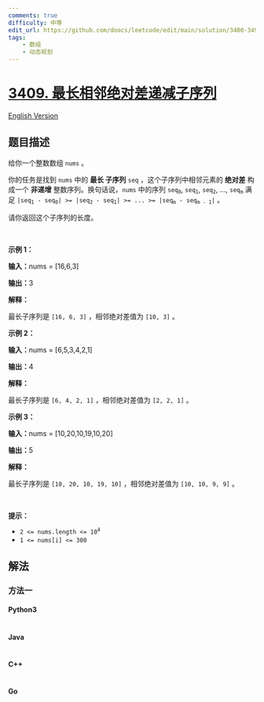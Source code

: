 ```yaml
---
comments: true
difficulty: 中等
edit_url: https://github.com/doocs/leetcode/edit/main/solution/3400-3499/3409.Longest%20Subsequence%20With%20Decreasing%20Adjacent%20Difference/README.md
tags:
    - 数组
    - 动态规划
---
```


<!-- problem:start -->

# [3409. 最长相邻绝对差递减子序列](https://leetcode.cn/problems/longest-subsequence-with-decreasing-adjacent-difference)

[English Version](/solution/3400-3499/3409.Longest%20Subsequence%20With%20Decreasing%20Adjacent%20Difference/README_EN.md)

## 题目描述

<!-- description:start -->

<p>给你一个整数数组&nbsp;<code>nums</code>&nbsp;。</p>

<p>你的任务是找到 <code>nums</code>&nbsp;中的 <strong>最长 <span data-keyword="subsequence-array">子序列</span></strong>&nbsp;<code>seq</code>&nbsp;，这个子序列中相邻元素的 <strong>绝对差</strong>&nbsp;构成一个 <strong>非递增</strong>&nbsp;整数序列。换句话说，<code>nums</code>&nbsp;中的序列&nbsp;<code>seq<sub>0</sub></code>, <code>seq<sub>1</sub></code>, <code>seq<sub>2</sub></code>, ..., <code>seq<sub>m</sub></code>&nbsp;满足&nbsp;<code>|seq<sub>1</sub> - seq<sub>0</sub>| &gt;= |seq<sub>2</sub> - seq<sub>1</sub>| &gt;= ... &gt;= |seq<sub>m</sub> - seq<sub>m - 1</sub>|</code>&nbsp;。</p>

<p>请你返回这个子序列的长度。</p>

<p>&nbsp;</p>

<p><strong class="example">示例 1：</strong></p>

<div class="example-block">
<p><strong>输入：</strong><span class="example-io">nums = [16,6,3]</span></p>

<p><span class="example-io"><b>输出：</b>3</span></p>

<p><b>解释：</b></p>

<p>最长子序列是&nbsp;<code>[16, 6, 3]</code>&nbsp;，相邻绝对差值为&nbsp;<code>[10, 3]</code>&nbsp;。</p>
</div>

<p><strong class="example">示例 2：</strong></p>

<div class="example-block">
<p><span class="example-io"><b>输入：</b>nums = [6,5,3,4,2,1]</span></p>

<p><span class="example-io"><b>输出：</b>4</span></p>

<p><strong>解释：</strong></p>

<p>最长子序列是&nbsp;<code>[6, 4, 2, 1]</code>&nbsp;，相邻绝对差值为&nbsp;<code>[2, 2, 1]</code>&nbsp;。</p>
</div>

<p><strong class="example">示例 3：</strong></p>

<div class="example-block">
<p><span class="example-io"><b>输入：</b>nums = [10,20,10,19,10,20]</span></p>

<p><span class="example-io"><b>输出：</b>5</span></p>

<p><b>解释：</b></p>

<p>最长子序列是&nbsp;<code>[10, 20, 10, 19, 10]</code>&nbsp;，相邻绝对差值为&nbsp;<code>[10, 10, 9, 9]</code>&nbsp;。</p>
</div>

<p>&nbsp;</p>

<p><strong>提示：</strong></p>

<ul>
	<li><code>2 &lt;= nums.length &lt;= 10<sup>4</sup></code></li>
	<li><code>1 &lt;= nums[i] &lt;= 300</code></li>
</ul>

<!-- description:end -->

## 解法

<!-- solution:start -->

### 方法一

<!-- tabs:start -->

#### Python3

```python

```

#### Java

```java

```

#### C++

```cpp

```

#### Go

```go

```

<!-- tabs:end -->

<!-- solution:end -->

<!-- problem:end -->

